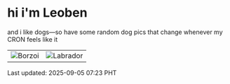 # hi i'm Leoben

and i like dogs—so have some random dog pics that change whenever my CRON feels like it

|  |  |
|--------|----------|
| ![Borzoi](https://random-dog-vercel.vercel.app/api/random-borzoi?v=1757028229) | ![Labrador](https://random-dog-vercel.vercel.app/api/random-labrador?v=1757028229) |

Last updated: 2025-09-05 07:23 PHT
